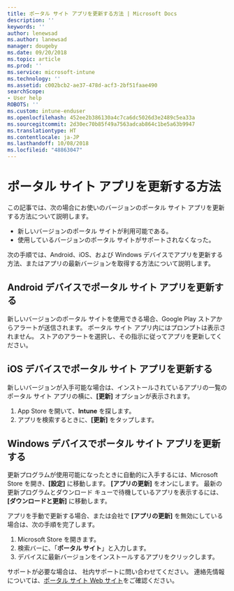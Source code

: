 ```yaml
---
title: ポータル サイト アプリを更新する方法 | Microsoft Docs
description: ''
keywords: ''
author: lenewsad
ms.author: lanewsad
manager: dougeby
ms.date: 09/20/2018
ms.topic: article
ms.prod: ''
ms.service: microsoft-intune
ms.technology: ''
ms.assetid: c002bcb2-ae37-478d-acf3-2bf51faae490
searchScope:
- User help
ROBOTS: ''
ms.custom: intune-enduser
ms.openlocfilehash: 452ee2b386130a4c7ca6dc5026d3e2489c5ea33a
ms.sourcegitcommit: 2d30ec70b85f49a7563adcab864c1be5a63b9947
ms.translationtype: HT
ms.contentlocale: ja-JP
ms.lasthandoff: 10/08/2018
ms.locfileid: "48863047"
---
```

# <a name="how-to-update-the-company-portal-app"></a>ポータル サイト アプリを更新する方法

この記事では、次の場合にお使いのバージョンのポータル サイト アプリを更新する方法について説明します。  
* 新しいバージョンのポータル サイトが利用可能である。
* 使用しているバージョンのポータル サイトがサポートされなくなった。

次の手順では、Android、iOS、および Windows デバイスでアプリを更新する方法、またはアプリの最新バージョンを取得する方法について説明します。    

## <a name="update-the-company-portal-app-on-your-android-device"></a>Android デバイスでポータル サイト アプリを更新する  

新しいバージョンのポータル サイトを使用できる場合、Google Play ストアからアラートが送信されます。 ポータル サイト アプリ内にはプロンプトは表示されません。 ストアのアラートを選択し、その指示に従ってアプリを更新してください。 

## <a name="update-the-company-portal-app-on-your-ios-device"></a>iOS デバイスでポータル サイト アプリを更新する  

新しいバージョンが入手可能な場合は、インストールされているアプリの一覧のポータル サイト アプリの横に、**[更新]** オプションが表示されます。  

1. App Store を開いて、**Intune** を探します。  
2. アプリを検索するときに、**[更新]** をタップします。  

## <a name="update-the-company-portal-app-on-your-windows-device"></a>Windows デバイスでポータル サイト アプリを更新する
更新プログラムが使用可能になったときに自動的に入手するには、Microsoft Store を開き、**[設定]** に移動します。 **[アプリの更新]** をオンにします。 最新の更新プログラムとダウンロード キューで待機しているアプリを表示するには、**[ダウンロードと更新]** に移動します。  

アプリを手動で更新する場合、または会社で **[アプリの更新]** を無効にしている場合は、次の手順を完了します。  
1. Microsoft Store を開きます。
2. 検索バーに、「**ポータル サイト**」と入力します。
3. デバイスに最新バージョンをインストールするアプリをクリックします。 


サポートが必要な場合は、 社内サポートに問い合わせてください。 連絡先情報については、[ポータル サイト Web サイト](https://go.microsoft.com/fwlink/?linkid=2010980)をご確認ください。
